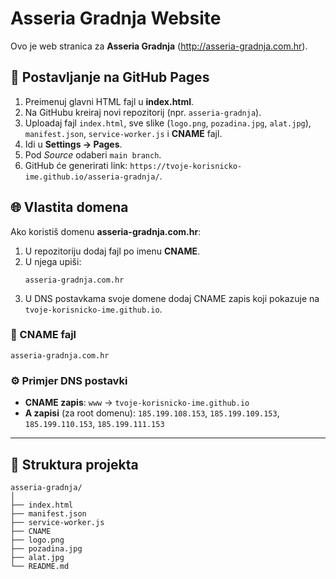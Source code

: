 # Asseria Gradnja Website

Ovo je web stranica za **Asseria Gradnja** (http://asseria-gradnja.com.hr).

## 🚀 Postavljanje na GitHub Pages

1. Preimenuj glavni HTML fajl u **index.html**.
2. Na GitHubu kreiraj novi repozitorij (npr. `asseria-gradnja`).
3. Uploadaj fajl `index.html`, sve slike (`logo.png`, `pozadina.jpg`, `alat.jpg`), `manifest.json`, `service-worker.js` i **CNAME** fajl.
4. Idi u **Settings → Pages**.
5. Pod *Source* odaberi `main branch`.
6. GitHub će generirati link: `https://tvoje-korisnicko-ime.github.io/asseria-gradnja/`.

## 🌐 Vlastita domena
Ako koristiš domenu **asseria-gradnja.com.hr**:
1. U repozitoriju dodaj fajl po imenu **CNAME**.
2. U njega upiši:
   ```
   asseria-gradnja.com.hr
   ```
3. U DNS postavkama svoje domene dodaj CNAME zapis koji pokazuje na `tvoje-korisnicko-ime.github.io`.

### 📄 CNAME fajl
```
asseria-gradnja.com.hr
```

### ⚙️ Primjer DNS postavki
- **CNAME zapis**: `www` → `tvoje-korisnicko-ime.github.io`
- **A zapisi** (za root domenu): `185.199.108.153`, `185.199.109.153`, `185.199.110.153`, `185.199.111.153`

---

## 📂 Struktura projekta
```
asseria-gradnja/
│
├── index.html
├── manifest.json
├── service-worker.js
├── CNAME
├── logo.png
├── pozadina.jpg
├── alat.jpg
└── README.md
```
